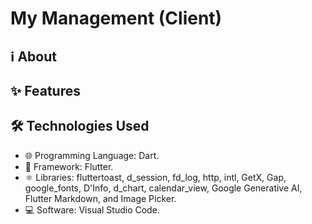 # My Management (Client)

## ℹ️ About

## ✨ Features

## 🛠️ Technologies Used

- 🌐 Programming Language: Dart.
- 🧩 Framework: Flutter.
- ⚛️ Libraries: fluttertoast, d_session, fd_log, http, intl, GetX, Gap, google_fonts, D'Info, d_chart, calendar_view, Google Generative AI, Flutter Markdown, and Image Picker.
- 💻 Software: Visual Studio Code.
